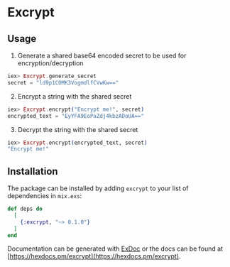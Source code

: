 # Excrypt

## Usage
1. Generate a shared base64 encoded secret to be used for encryption/decryption

```elixir
iex> Excrypt.generate_secret
secret = "ld9p1COMK3VogmdlfCVwKw=="
```

2. Encrypt a string with the shared secret

```elixir
iex> Excrypt.encrypt("Encrypt me!", secret)
encrypted_text = "EyYFA9EoPaZdj4kbzADoUA=="
```

3. Decrypt the string with the shared secret

```elixir
iex> Excrypt.encrypt(encrypted_text, secret)
"Encrypt me!"
```

## Installation

The package can be installed
by adding `excrypt` to your list of dependencies in `mix.exs`:

```elixir
def deps do
  [
    {:excrypt, "~> 0.1.0"}
  ]
end
```

Documentation can be generated with [ExDoc](https://github.com/elixir-lang/ex_doc)
or the docs can be found at [https://hexdocs.pm/excrypt](https://hexdocs.pm/excrypt).
